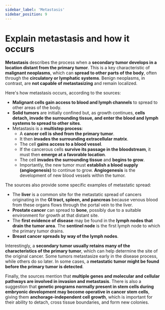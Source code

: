 ```yaml
---
sidebar_label: 'Metastasis'
sidebar_position: 9
---
```

# Explain metastasis and how it occurs

**Metastasis** describes the process when a **secondary tumor develops in a location distant from the primary tumor**. This is a key characteristic of **malignant neoplasms**, which can **spread to other parts of the body**, often through the **circulatory or lymphatic systems**. Benign neoplasms, in contrast, are **not capable of metastasizing** and remain localized.

Here's how metastasis occurs, according to the sources:

*   **Malignant cells gain access to blood and lymph channels** to spread to other areas of the body.
*   **Solid tumors** are initially confined but, as growth continues, **cells detach, invade the surrounding tissue, and enter the blood and lymph systems to spread to other sites**.
*   Metastasis is a **multistep process**:
    *   A **cancer cell is shed from the primary tumor**.
    *   It then **invades the surrounding extracellular matrix**.
    *   The cell **gains access to a blood vessel**.
    *   If the cancerous cells **survive its passage in the bloodstream**, it must then **emerge at a favorable location**.
    *   The cell **invades the surrounding tissue** and **begins to grow**.
    *   Importantly, the new tumor must **establish a blood supply (angiogenesis)** to continue to grow. **Angiogenesis** is the development of new blood vessels within the tumor.

The sources also provide some specific examples of metastatic spread:

*   The **liver** is a common site for the metastatic spread of cancers originating in the **GI tract, spleen, and pancreas** because venous blood from these organs flows through the portal vein to the liver.
*   **Prostate cancer** can spread to **bone**, possibly due to a suitable environment for growth at that distant site.
*   The **first evidence of disease** may be found in the **lymph nodes that drain the tumor area**. The **sentinel node** is the first lymph node to which the primary tumor drains.
*   **Breast cancer spreads by way of the lymph nodes**.

Interestingly, a **secondary tumor usually retains many of the characteristics of the primary tumor**, which can help determine the site of the original cancer. Some tumors metastasize early in the disease process, while others do so later. In some cases, a **metastatic tumor might be found before the primary tumor is detected**.

Finally, the sources mention that **multiple genes and molecular and cellular pathways are involved in invasion and metastasis**. There is also a suggestion that **genetic programs normally present in stem cells during embryonic development may become operative in cancer stem cells**, giving them **anchorage-independent cell growth**, which is important for their ability to detach, cross tissue boundaries, and form new colonies.
